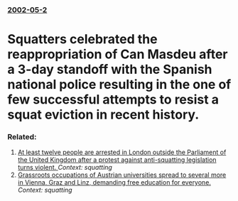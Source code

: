 ### [2002-05-2](/news/2002/05/2/index.md)

#  Squatters celebrated the reappropriation of Can Masdeu after a 3-day standoff with the Spanish national police resulting in the one of few successful attempts to resist a squat eviction in recent history.




### Related:

1. [At least twelve people are arrested in London outside the Parliament of the United Kingdom after a protest against anti-squatting legislation turns violent. ](/news/2011/11/1/at-least-twelve-people-are-arrested-in-london-outside-the-parliament-of-the-united-kingdom-after-a-protest-against-anti-squatting-legislatio.md) _Context: squatting_
2. [ Grassroots occupations of Austrian universities spread to several more in Vienna, Graz and Linz, demanding free education for everyone. ](/news/2009/10/27/grassroots-occupations-of-austrian-universities-spread-to-several-more-in-vienna-graz-and-linz-demanding-free-education-for-everyone.md) _Context: squatting_
